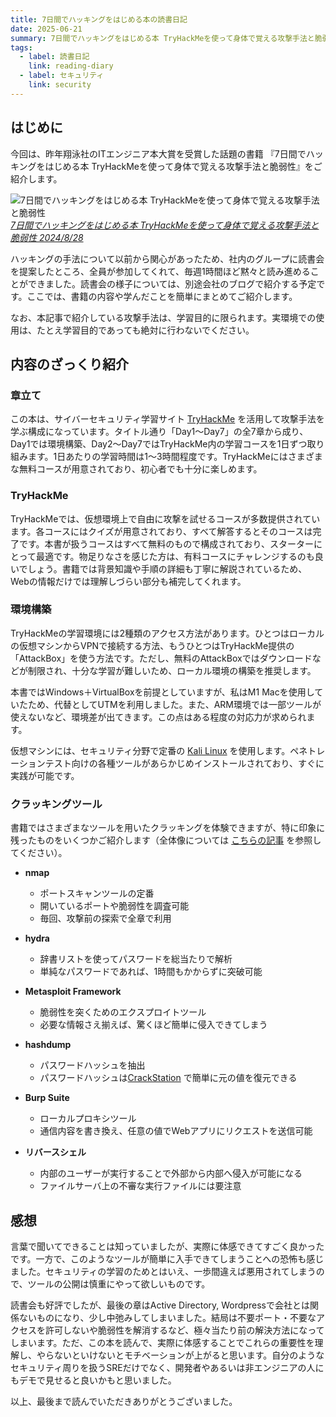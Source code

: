 ```yaml
---
title: 7日間でハッキングをはじめる本の読書日記
date: 2025-06-21
summary: 7日間でハッキングをはじめる本 TryHackMeを使って身体で覚える攻撃手法と脆弱性を読んだ後のまとめ・感想
tags:
  - label: 読書日記
    link: reading-diary
  - label: セキュリティ
    link: security
---
```


## はじめに

今回は、昨年翔泳社のITエンジニア本大賞を受賞した話題の書籍  『7日間でハッキングをはじめる本 TryHackMeを使って身体で覚える攻撃手法と脆弱性』をご紹介します。

![7日間でハッキングをはじめる本 TryHackMeを使って身体で覚える攻撃手法と脆弱性](https://www.seshop.com/static/images/product/26302/L.png)
_[7日間でハッキングをはじめる本 TryHackMeを使って身体で覚える攻撃手法と脆弱性 2024/8/28](https://www.shoeisha.co.jp/book/detail/9784798181578)_

ハッキングの手法について以前から関心があったため、社内のグループに読書会を提案したところ、全員が参加してくれて、毎週1時間ほど黙々と読み進めることができました。読書会の様子については、別途会社のブログで紹介する予定です。ここでは、書籍の内容や学んだことを簡単にまとめてご紹介します。

なお、本記事で紹介している攻撃手法は、学習目的に限られます。実環境での使用は、たとえ学習目的であっても絶対に行わないでください。


## 内容のざっくり紹介

### 章立て

この本は、サイバーセキュリティ学習サイト [TryHackMe](https://tryhackme.com/) を活用して攻撃手法を学ぶ構成になっています。タイトル通り「Day1〜Day7」の全7章から成り、Day1では環境構築、Day2〜Day7ではTryHackMe内の学習コースを1日ずつ取り組みます。1日あたりの学習時間は1〜3時間程度です。TryHackMeにはさまざまな無料コースが用意されており、初心者でも十分に楽しめます。

### TryHackMe

TryHackMeでは、仮想環境上で自由に攻撃を試せるコースが多数提供されています。各コースにはクイズが用意されており、すべて解答するとそのコースは完了です。本書が扱うコースはすべて無料のもので構成されており、スターターにとって最適です。物足りなさを感じた方は、有料コースにチャレンジするのも良いでしょう。書籍では背景知識や手順の詳細も丁寧に解説されているため、Webの情報だけでは理解しづらい部分も補完してくれます。

### 環境構築

TryHackMeの学習環境には2種類のアクセス方法があります。ひとつはローカルの仮想マシンからVPNで接続する方法、もうひとつはTryHackMe提供の「AttackBox」を使う方法です。ただし、無料のAttackBoxではダウンロードなどが制限され、十分な学習が難しいため、ローカル環境の構築を推奨します。

本書ではWindows＋VirtualBoxを前提としていますが、私はM1 Macを使用していたため、代替としてUTMを利用しました。また、ARM環境では一部ツールが使えないなど、環境差が出てきます。この点はある程度の対応力が求められます。

仮想マシンには、セキュリティ分野で定番の [Kali Linux](https://www.kali.org/) を使用します。ペネトレーションテスト向けの各種ツールがあらかじめインストールされており、すぐに実践が可能です。


### クラッキングツール

書籍ではさまざまなツールを用いたクラッキングを体験できますが、特に印象に残ったものをいくつかご紹介します（全体像については [こちらの記事](https://zenn.dev/anri99103/articles/e22ecab6512be5) を参照してください）。

- **nmap**
  - ポートスキャンツールの定番
  - 開いているポートや脆弱性を調査可能
  - 毎回、攻撃前の探索で全章で利用

- **hydra**
  - 辞書リストを使ってパスワードを総当たりで解析
  - 単純なパスワードであれば、1時間もかからずに突破可能

- **Metasploit Framework**
  - 脆弱性を突くためのエクスプロイトツール
  - 必要な情報さえ揃えば、驚くほど簡単に侵入できてしまう

- **hashdump**
  - パスワードハッシュを抽出
  - パスワードハッシュは[CrackStation](https://crackstation.net/) で簡単に元の値を復元できる

- **Burp Suite**
  - ローカルプロキシツール
  - 通信内容を書き換え、任意の値でWebアプリにリクエストを送信可能

- **リバースシェル**
  - 内部のユーザーが実行することで外部から内部へ侵入が可能になる
  - ファイルサーバ上の不審な実行ファイルには要注意

## 感想
言葉で聞いてできることは知っていましたが、実際に体感できてすごく良かったです。一方で、このようなツールが簡単に入手できてしまうことへの恐怖も感じました。セキュリティの学習のためとはいえ、一歩間違えば悪用されてしまうので、ツールの公開は慎重にやって欲しいものです。

読書会も好評でしたが、最後の章はActive Directory, Wordpressで会社とは関係ないものになり、少し中弛みしてしまいました。結局は不要ポート・不要なアクセスを許可しないや脆弱性を解消するなど、極々当たり前の解決方法になってしまいます。ただ、この本を読んで、実際に体感することでこれらの重要性を理解し、やらないといけないとモチベーションが上がると思います。自分のようなセキュリティ周りを扱うSREだけでなく、開発者やあるいは非エンジニアの人にもデモで見せると良いかもと思いました。

以上、最後まで読んでいただきありがとうございました。
